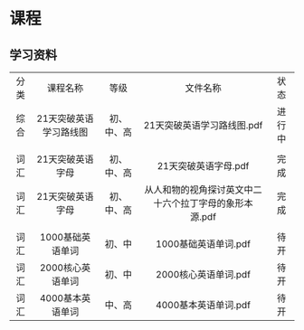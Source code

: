 # 课程

## 学习资料

|       |          |        |       |       |
| :---: | :------: | :----: |:----: |:----: |
|   分类   |    课程名称    | 等级 |  文件名称    | 状态 |
| 综合  |  21天突破英语学习路线图 | 初、中、高 | 21天突破英语学习路线图.pdf |    进行中   |
|  |  |  |  |  |
| 词汇  | 21天突破英语字母 | 初、中、高 | 21天突破英语字母.pdf  | 完成 |
| 词汇  | 21天突破英语字母 | 初、中、高 | 从人和物的视角探讨英文中二十六个拉丁字母的象形本源.pdf  | 完成 |
|  |  |  |  |  |
| 词汇 | 1000基础英语单词 | 初、中 | 1000基础英语单词.pdf | 待开  |
| 词汇 | 2000核心英语单词 | 初、中 | 2000核心英语单词.pdf | 待开  |
| 词汇 | 4000基本英语单词 | 中、高 | 4000基本英语单词.pdf | 待开  |
